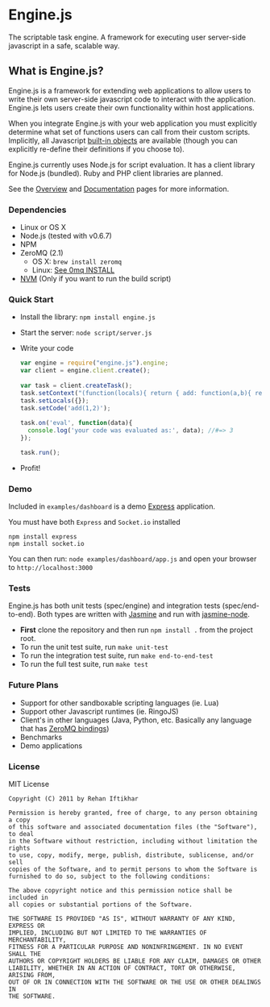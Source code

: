 Engine.js
=========
The scriptable task engine. A framework for executing user server-side javascript in a safe, scalable way.

What is Engine.js?
------------------

Engine.js is a framework for extending web applications to allow users
to write their own server-side javascript code to interact with the
application. Engine.js lets users create their own functionality
within host applications.

When you integrate Engine.js with your web application you must
explicitly determine what set of functions users can call from their
custom scripts. Implicitly, all Javascript
[built-in objects](http://es5.github.com/#x4.2) are available (though
you can explicitly re-define their definitions if you choose to).

Engine.js currently uses Node.js for script evaluation. It has a
client library for Node.js (bundled). Ruby and PHP client libraries
are planned.

See the
[Overview](https://github.com/rehanift/engine.js/wiki/Overview) and
[Documentation](https://github.com/rehanift/engine.js/wiki/Documentation)
pages for more information.

### Dependencies
   - Linux or OS X
   - Node.js (tested with v0.6.7)
   - NPM
   - ZeroMQ (2.1)
     - OS X: `brew install zeromq`
     - Linux: [See 0mq INSTALL](https://raw.github.com/zeromq/zeromq2-1/master/INSTALL)
   - [NVM](https://github.com/creationix/nvm) (Only if you want to run the build script)

### Quick Start
  - Install the library: `npm install engine.js`
  
  - Start the server: `node script/server.js`

  - Write your code    

	```javascript
    var engine = require("engine.js").engine;
    var client = engine.client.create();
        
    var task = client.createTask();
    task.setContext("(function(locals){ return { add: function(a,b){ return a+b } } })");
    task.setLocals({});
    task.setCode('add(1,2)');        
      
    task.on('eval', function(data){
      console.log('your code was evaluated as:', data); //#=> 3   
    });

    task.run();
	```
      
  - Profit!

### Demo
Included in `examples/dashboard` is a demo [Express](http://expressjs.com/) application.

You must have both `Express` and `Socket.io` installed

	npm install express
	npm install socket.io
	
You can then run: `node examples/dashboard/app.js` and open your browser to `http://localhost:3000`

### Tests
Engine.js has both unit tests (spec/engine) and integration tests (spec/end-to-end). Both types are written with [Jasmine](https://github.com/pivotal/jasmine/wiki) and run with [jasmine-node](https://github.com/mhevery/jasmine-node).
  
  - **First** clone the repository and then run `npm install .` from the project root.
  - To run the unit test suite, run `make unit-test`
  - To run the integration test suite, run `make end-to-end-test`
  - To run the full test suite, run `make test`

### Future Plans
  - Support for other sandboxable scripting languages (ie. Lua)
  - Support other Javascript runtimes (ie. RingoJS)
  - Client's in other languages (Java, Python, etc. Basically any language that has [ZeroMQ bindings](http://www.zeromq.org/bindings:_start))
  - Benchmarks
  - Demo applications

### License
MIT License

    Copyright (C) 2011 by Rehan Iftikhar
    
    Permission is hereby granted, free of charge, to any person obtaining a copy
    of this software and associated documentation files (the "Software"), to deal
    in the Software without restriction, including without limitation the rights
    to use, copy, modify, merge, publish, distribute, sublicense, and/or sell
    copies of the Software, and to permit persons to whom the Software is
    furnished to do so, subject to the following conditions:
    
    The above copyright notice and this permission notice shall be included in
    all copies or substantial portions of the Software.
    
    THE SOFTWARE IS PROVIDED "AS IS", WITHOUT WARRANTY OF ANY KIND, EXPRESS OR
    IMPLIED, INCLUDING BUT NOT LIMITED TO THE WARRANTIES OF MERCHANTABILITY,
    FITNESS FOR A PARTICULAR PURPOSE AND NONINFRINGEMENT. IN NO EVENT SHALL THE
    AUTHORS OR COPYRIGHT HOLDERS BE LIABLE FOR ANY CLAIM, DAMAGES OR OTHER
    LIABILITY, WHETHER IN AN ACTION OF CONTRACT, TORT OR OTHERWISE, ARISING FROM,
    OUT OF OR IN CONNECTION WITH THE SOFTWARE OR THE USE OR OTHER DEALINGS IN
    THE SOFTWARE.

